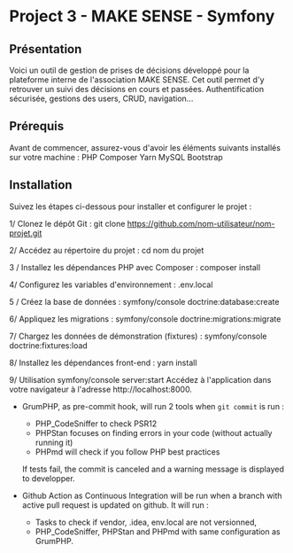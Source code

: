 # Project 3 - MAKE SENSE - Symfony

## Présentation
Voici un outil de gestion de prises de décisions développé pour la plateforme interne de l'association MAKE SENSE. 
Cet outil permet d'y retrouver un suivi des décisions en cours et passées.
Authentification sécurisée, gestions des users, CRUD, navigation...

## Prérequis
Avant de commencer, assurez-vous d'avoir les éléments suivants installés sur votre machine :
PHP 
Composer
Yarn
MySQL 
Bootstrap

## Installation
Suivez les étapes ci-dessous pour installer et configurer le projet :

1/ Clonez le dépôt Git :
git clone https://github.com/nom-utilisateur/nom-projet.git

2/ Accédez au répertoire du projet :
cd nom du projet

3 / Installez les dépendances PHP avec Composer :
composer install

4/ Configurez les variables d'environnement :
.env.local

5 / Créez la base de données :
symfony/console doctrine:database:create

6/ Appliquez les migrations :
symfony/console doctrine:migrations:migrate

7/ Chargez les données de démonstration (fixtures) :
symfony/console doctrine:fixtures:load

8/ Installez les dépendances front-end :
yarn install

9/ Utilisation
symfony/console server:start
Accédez à l'application dans votre navigateur à l'adresse http://localhost:8000.


* GrumPHP, as pre-commit hook, will run 2 tools when `git commit` is run :

    * PHP_CodeSniffer to check PSR12
    * PHPStan focuses on finding errors in your code (without actually running it)
    * PHPmd will check if you follow PHP best practices

  If tests fail, the commit is canceled and a warning message is displayed to developper.

* Github Action as Continuous Integration will be run when a branch with active pull request is updated on github. It will run :

    * Tasks to check if vendor, .idea, env.local are not versionned,
    * PHP_CodeSniffer, PHPStan and PHPmd with same configuration as GrumPHP.

